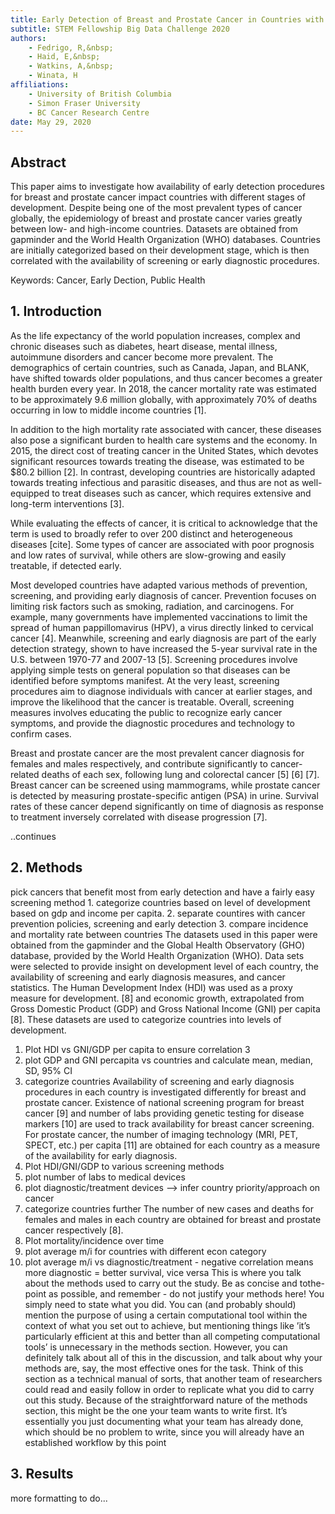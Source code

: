 ```yaml
---
title: Early Detection of Breast and Prostate Cancer in Countries with Varying levels of Development
subtitle: STEM Fellowship Big Data Challenge 2020
authors:
    - Fedrigo, R,&nbsp;
    - Haid, E,&nbsp; 
    - Watkins, A,&nbsp;
    - Winata, H
affiliations:
    - University of British Columbia
    - Simon Fraser University
    - BC Cancer Research Centre
date: May 29, 2020
---
```


## Abstract
This paper aims to investigate how availability of early detection procedures for breast and
prostate cancer impact countries with different
stages of development. Despite being one of the
most prevalent types of cancer globally, the epidemiology of breast and prostate cancer varies
greatly between low- and high-income countries.
Datasets are obtained from gapminder and the
World Health Organization (WHO) databases.
Countries are initially categorized based on their
development stage, which is then correlated with
the availability of screening or early diagnostic
procedures.

Keywords: Cancer, Early Dection, Public Health

<chart slug="2" />

## 1. Introduction
As the life expectancy of the world population
increases, complex and chronic diseases such
as diabetes, heart disease, mental illness, autoimmune disorders and cancer become more
prevalent. The demographics of certain countries, such as Canada, Japan, and BLANK, have
shifted towards older populations, and thus cancer becomes a greater health burden every year.
In 2018, the cancer mortality rate was estimated
to be approximately 9.6 million globally, with
approximately 70% of deaths occurring in low
to middle income countries [1].

In addition to the high mortality rate associated with cancer, these diseases also pose a significant burden to health care systems and the
economy. In 2015, the direct cost of treating
cancer in the United States, which devotes significant resources towards treating the disease,
was estimated to be $80.2 billion [2]. In contrast,
developing countries are historically adapted towards treating infectious and parasitic diseases,
and thus are not as well-equipped to treat diseases such as cancer, which requires extensive
and long-term interventions [3].

While evaluating the effects of cancer, it is critical to acknowledge that the term is used to broadly refer to over 200
distinct and heterogeneous diseases [cite]. Some types of cancer are associated with poor prognosis and low rates of 
survival, while others are slow-growing and easily treatable, if detected early.

Most developed countries have adapted various methods of prevention, screening, and providing early diagnosis of cancer. Prevention
focuses on limiting risk factors such as smoking, radiation, and carcinogens. For example,
many governments have implemented vaccinations to limit the spread of human pappillomavirus (HPV), a virus directly linked to cervical cancer [4]. Meanwhile, screening and early
diagnosis are part of the early detection strategy, shown to have increased the 5-year survival
rate in the U.S. between 1970-77 and 2007-13
[5]. Screening procedures involve applying simple tests on general population so that diseases
can be identified before symptoms manifest. At
the very least, screening procedures aim to diagnose individuals with cancer at earlier stages,
and improve the likelihood that the cancer is
treatable. Overall, screening measures involves
educating the public to recognize early cancer
symptoms, and provide the diagnostic procedures and technology to confirm cases.

Breast and prostate cancer are the most
prevalent cancer diagnosis for females and
males respectively, and contribute significantly
to cancer-related deaths of each sex, following
lung and colorectal cancer [5] [6] [7]. Breast
cancer can be screened using mammograms,
while prostate cancer is detected by measuring
prostate-specific antigen (PSA) in urine. Survival rates of these cancer depend significantly
on time of diagnosis as response to treatment
inversely correlated with disease progression [7].

..continues

## 2. Methods
pick cancers that benefit most from early
detection and have a fairly easy screening
method 1. categorize countries based on level
of development based on gdp and income per
capita. 2. separate countires with cancer prevention policies, screening and early detection 3.
compare incidence and mortality rate between
countries
The datasets used in this paper were obtained
from the gapminder and the Global Health
Observatory (GHO) database, provided by the
World Health Organization (WHO). Data sets
were selected to provide insight on development
level of each country, the availability of screening and early diagnosis measures, and cancer
statistics.
The Human Development Index (HDI) was
used as a proxy measure for development. [8]
and economic growth, extrapolated from Gross
Domestic Product (GDP) and Gross National
Income (GNI) per capita [8]. These datasets are
used to categorize countries into levels of development.
1. Plot HDI vs GNI/GDP per capita to ensure
correlation
3
2. plot GDP and GNI percapita vs countries
and calculate mean, median, SD, 95% CI
3. categorize countries
Availability of screening and early diagnosis
procedures in each country is investigated differently for breast and prostate cancer. Existence
of national screening program for breast cancer
[9] and number of labs providing genetic testing
for disease markers [10] are used to track availability for breast cancer screening. For prostate
cancer, the number of imaging technology (MRI,
PET, SPECT, etc.) per capita [11] are obtained
for each country as a measure of the availability
for early diagnosis.
1. Plot HDI/GNI/GDP to various screening
methods
2. plot number of labs to medical devices
3. plot diagnostic/treatment devices –> infer
country priority/approach on cancer
4. categorize countries further
The number of new cases and deaths for females and males in each country are obtained
for breast and prostate cancer respectively [8].
1. Plot mortality/incidence over time
2. plot average m/i for countries with different
econ category
3. plot average m/i vs diagnostic/treatment -
negative correlation means more diagnostic
= better survival, vice versa
This is where you talk about the methods used
to carry out the study. Be as concise and tothe-point as possible, and remember - do not
justify your methods here! You simply need
to state what you did. You can (and probably
should) mention the purpose of using a certain
computational tool within the context of what
you set out to achieve, but mentioning things
like ’it’s particularly efficient at this and better
than all competing computational tools’ is unnecessary in the methods section. However, you
can definitely talk about all of this in the discussion, and talk about why your methods are,
say, the most effective ones for the task.
Think of this section as a technical manual
of sorts, that another team of researchers could
read and easily follow in order to replicate what
you did to carry out this study.
Because of the straightforward nature of the
methods section, this might be the one your
team wants to write first. It’s essentially you
just documenting what your team has already
done, which should be no problem to write, since
you will already have an established workflow by
this point

## 3. Results
more formatting to do...

<script>
    import Chart from "../components/Chart";
    export default {
        components: {Chart}
    }
</script>
